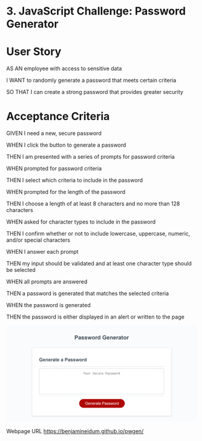 # 3. JavaScript Challenge: Password Generator

# User Story
AS AN employee with access to sensitive data

I WANT to randomly generate a password that meets certain criteria

SO THAT I can create a strong password that provides greater security


# Acceptance Criteria
GIVEN I need a new, secure password

WHEN I click the button to generate a password

THEN I am presented with a series of prompts for password criteria

WHEN prompted for password criteria

THEN I select which criteria to include in the password

WHEN prompted for the length of the password

THEN I choose a length of at least 8 characters and no more than 128 characters

WHEN asked for character types to include in the password

THEN I confirm whether or not to include lowercase, uppercase, numeric, and/or special characters

WHEN I answer each prompt

THEN my input should be validated and at least one character type should be selected

WHEN all prompts are answered

THEN a password is generated that matches the selected criteria

WHEN the password is generated

THEN the password is either displayed in an alert or written to the page

![alt text](https://github.com/Benjamineidum/PWGen/blob/main/assets/images/PWGenSC.png)


Webpage URL 
https://benjamineidum.github.io/pwgen/
